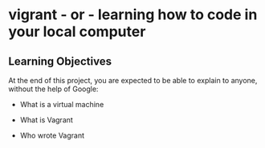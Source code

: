 # vigrant - or - learning how to code in your local computer

## Learning  Objectives

At the end of this project, you are expected to be able to explain to anyone, without the help of Google:

* What is a virtual machine

* What is Vagrant

* Who wrote Vagrant
